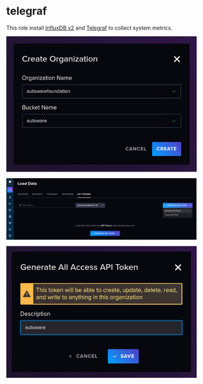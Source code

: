 # telegraf

This role install [InfluxDB v2](https://docs.influxdata.com/influxdb/v2/get-started/) and [Telegraf](https://docs.influxdata.com/telegraf/v1/) to collect system metrics.

![](./files/create-org.png)

![](./files/load-data.png)

![](./files/generate-api-token.png)
